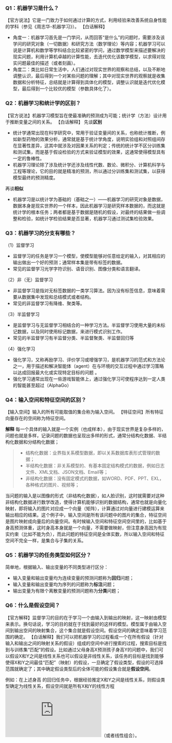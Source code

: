 
### Q1：机器学习是什么？
【官方说法】它是一门致力于如何通过计算的方式，利用经验来改善系统自身性能的学科（参见《周志华-机器学习》）。
【白话解释】
- 角度一：机器学习首先是一门学问，从而回答“是什么”的问题时，需要涉及该学问的研究对象（一切数据）和研究方法（数学理论）等内容；机器学习可以说是计算机和数学等学科结合比较紧密的学问，通过数学模型来描述要解决的现实问题，利用计算机卓越的计算性能，去迭代优化该数学模型，以求得对现实问题最佳的描述（或者刻画）。
- 角度二：类比如日常生活中，人们通过对现实世界的观察和总结，以及不断地调整认识，最后得到一个对某些问题的理解；其中对现实世界的观察就是收集数据和分析特征，总结就是计算得到具体化的模型，调整认识就是迭代优化模型，最后得到一个比较优的模型（参数具体化了）。

### Q2：机器学习和统计学的区别？
【官方说法】机器学习模型旨在使最准确的预测成为可能；统计学（方法）设计用于推断变量之间的关系。
【白话解释】
先谈**区别**
- 统计学通常出现在科学研究中，常用于验证变量间的关系，也称统计推断，例如新型药物的效果分析，通常就是基于统计学角度，说明实验组和对照组间存在显著性差异，这其中就涉及对因果关系的判定；传统的统计学不区分训练集和测试集，而是基于假设检验的方式来验证模型的效果，这通常使得模型具有一定的鲁棒性。
- 机器学习理论除了涉及统计学还涉及线性代数、数论、微积分、计算机科学与工程等理论，它的目的就是精准的预测，所以通过分训练集和测试集，以获得模型最终的预测精度。

再谈**相似**
- 机器学习是以统计学为基础的（基础之一）——机器学习的研究对象是数据，数据本身是现实世界的一个样本，因此机器学习是研究样本数据的，而这就是统计学的根本任务；两者都是基于数据是随机的假设，对最终的结果做一些调整和检验，如统计学检验结果是否显著，机器学习通过测试集检验效果。

### Q3：机器学习的分支有哪些？
（1）监督学习
- 监督学习的任务是学习一个模型，使模型能够对任意给定的输入，对其相应的输出做出一个好的预测；通常样本集是带有标签的数据。
- 常见的监督学习光学字符识别、语音识别、图像分类和语言翻译。

（2）非（无）监督学习
- 非监督学习是指对无标签数据的一类学习算法。因为没有标签信息，意味着需要从数据集中发现和总结模式或者结构。
- 常见的非监督学习有降维、聚类等。

（3）半监督学习
- 是监督学习与无监督学习相结合的一种学习方法。半监督学习使用大量的未标记数据，以及同时使用标记数据，来进行模式识别工作。
- 常见的半监督学习有半监督分类、半监督聚类、半监督回归等

（4）强化学习
- 强化学习，又称再励学习、评价学习或增强学习，是机器学习的范式和方法论之一，用于描述和解决智能体（agent）在与环境的交互过程中通过学习策略以达成回报最大化或实现特定目标的问题 。
- 强化学习通常出现在一些游戏智能体上，通过强化学习可使程序达到一定人类的智能甚至超过（AlphaGo）

### Q4：输入空间和特征空间的区别？
【输入空间】输入的所有可能取值的集合称为输入空间。
【特征空间】所有特征向量存在的空间称为特征空间。

**解释**
每一个具体的输入就是一个实例（也成样本），由于现实世界是复杂多样的，问题也就是多样，记录问题的数据也呈现出多样的形式，通常分结构化数据、半结构化数据和分结构化数据；
> - 结构化数据：业界指关系模型数据，即以关系数据库表形式管理的数据；
> - 半结构化数据：非关系模型的、有基本固定结构模式的数据，例如日志文件、XML文档、JSON文档、Email等；
> - 非结构化数据：没有固定模式的数据，如WORD、PDF、PPT、EXL，各种格式的图片、视频等；

当问题的输入是以图像的形式（非结构化数据），如人脸识别，这时就需要对这种非结构化数据进行数学改造，使得计算机能够识别的数据结构，通常也就是向量化映射，即将输入的图片对应成一个向量（矩阵），计算通过对向量进行建模运算来输出相应的结果。这个例子中，输入空间是所有该问题中的图片的集合，特征空间是图片映射成向量后的向量空间。有时候输入空间和特征空间空间里的，比如基于身高预测体重，这时身高本身就是一个向量，不需要做映射，但注意身高因为有现实约束（比如不能为负），而此问题的特征空间是全体实数，所以输入空间和特征空间不完全一样，是集合与子集的关系。

### Q5：机器学习的任务类型如何区分？
简单地，根据输入、输出变量的不同类型进行区分：
- 输入变量和输出变量均为连续变量的预测问题称为**回归**问题；
- 输入变量和输出变量均为序列的问题称为**标注**问题；
- 输出变量为有限个离散变量的预测问题称为**分类**问题；

### Q6：什么是假设空间？
【官方解释】监督学习的目的在于学习一个由输入到输出的映射，这一映射由模型来表示。换句话说，学习的目的就在于找到最好的这样的模型。模型属于由输入空间到输出空间的映射集合，这个集合就是假设空间。假设空间的确定意味着学习范围的确定。
【白话解释】我们可以把机器学习的过程看成一个在所有假设（针对输入和输出之间的映射关系的假设）组成的空间中进行搜索的过程，搜索目标是找到与训练集“匹配”的假设。比如通过父母身高X预测孩子身高Y的问题中，我们可以假设X和Y之间是线性关系也可以假设是非线性关系，该任务的目标是找到能够使得X和Y之间最佳“匹配”（映射）的假设，一旦确定了假设类型，假设的可选择范围就确定了；其中确定假设类型后的全体可能的假设集合就是**假设空间**。

例如：在上述身高 的回归任务中，根据经验推定X和Y之间是线性关系，则假设类型确定为线性关系，假设空间就是所有X和Y的线性方程
![](http://latex.codecogs.com/gif.latex?Y=A*X+b)（或者线性组合）。



















